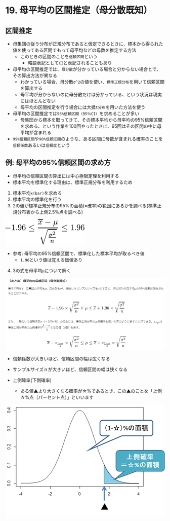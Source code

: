 # 19. 母平均の区間推定（母分散既知）
## 区間推定
* 母集団の従う分布が正規分布であると仮定できるときに、標本から得られた値を使ってある区間でもって母平均などの母数を推定する方法
  * このときの区間のことを`信頼区間`という
    * 略語表記として`CI`と表記されることもあり
* 母平均の区間推定では、`母分散`が分かっている場合と分からない場合とで、その算出方法が異なる
  * わかっている場合、母分散`σ^2`の値を使い、`標準正規分布`を用いて信頼区間を算出する
  * 母平均が分からないのに母分散だけは分かっている、という状況は現実にはほとんどない
  * 母平均の区間推定を行う場合には大抵`t分布`を用いた方法を使う
* 母平均の区間推定では`95%信頼区間（95％CI）`を求めることが多い
  * 母集団から標本を取ってきて、その標本平均から母平均の95%信頼区間を求める、という作業を100回やったときに、95回はその区間の中に母平均が含まれる
* `99%信頼区間`や`90%信頼区間`のような、ある区間に母数が含まれる確率のことを`信頼係数`あるいは`信頼度`という

## 例: 母平均の95%信頼区間の求め方
* 母平均の信頼区間の算出には中心極限定理を利用する
* 標本平均を標準化する理由は、標準正規分布を利用するため

1. 標本平均`x(bar)`を求める
2. 標本平均の標準化を行う
3. 2の値が標準正規分布の95%の面積(=確率)の範囲にあるかを調べる(標準正規分布表から上側2.5%点を調べる)

![](./img/108.PNG)
* 参考: 母平均の95%信頼区間で、標準化した標本平均が取るべき値
  * `1.96`という値は覚える価値あり

4. 3の式を母平均`μ`について解く

![](./img/109.PNG)
* 信頼係数が大きいほど、信頼区間の幅は広くなる
* サンプルサイズｎが大きいほど、信頼区間の幅は狭くなる

* 上側確率(下側確率)
  * ある値▲より大きくなる確率が☆%であるとき、この▲のことを「上側☆%点（パーセント点）」といいます

![](./img/110.PNG)
